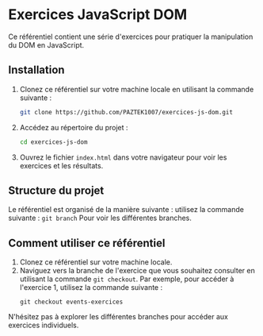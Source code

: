 # Exercices JavaScript DOM

Ce référentiel contient une série d'exercices pour pratiquer la manipulation du DOM en JavaScript.

## Installation

1. Clonez ce référentiel sur votre machine locale en utilisant la commande suivante :

    ```bash
    git clone https://github.com/PAZTEK1007/exercices-js-dom.git
    ```

2. Accédez au répertoire du projet :

    ```bash
    cd exercices-js-dom
    ```

3. Ouvrez le fichier `index.html` dans votre navigateur pour voir les exercices et les résultats.

## Structure du projet

Le référentiel est organisé de la manière suivante :
utilisez la commande suivante :
    ```
    git branch
    ```
Pour voir les différentes branches.

## Comment utiliser ce référentiel

1. Clonez ce référentiel sur votre machine locale.
2. Naviguez vers la branche de l'exercice que vous souhaitez consulter en utilisant la commande `git checkout`.
    Par exemple, pour accéder à l'exercice 1, utilisez la commande suivante :
    ```
    git checkout events-exercices
    ```

N'hésitez pas à explorer les différentes branches pour accéder aux exercices individuels.